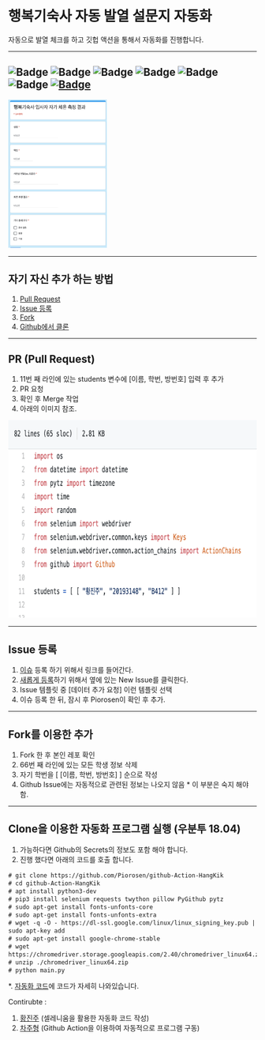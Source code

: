# 행복기숙사 자동 발열 설문지 자동화
자동으로 발열 체크를 하고 깃헙 액션을 통해서 자동화를 진행합니다.

---
![Badge](https://img.shields.io/github/license/Piorosen/github-Action-HangKik)
![Badge](https://img.shields.io/github/forks/Piorosen/github-Action-HangKik)
![Badge](https://img.shields.io/github/stars/Piorosen/github-Action-HangKik)
![Badge](https://img.shields.io/github/issues-raw/Piorosen/github-Action-HangKik)
![Badge](https://img.shields.io/github/issues-closed-raw/Piorosen/github-Action-HangKik)
![Badge](https://img.shields.io/github/last-commit/Piorosen/github-Action-HangKik)
[![Badge](https://github.com/Piorosen/github-Action-HangKik/workflows/test/badge.svg)](https://github.com/Piorosen/github-Action-HangKik/actions)
---

<img src="./document/image1.png" width="200" height="300">

------

## 자기 자신 추가 하는 방법
1. <a href="#1">Pull Request</a>
2. <a href="#2">Issue 등록</a>
3. <a href="#3">Fork</a>
4. <a href="#4">Github에서 클론</a>
---
## <div id="1">PR (Pull Request)</div>
  1. 11번 째 라인에 있는 students 변수에 [이름, 학번, 방번호] 입력 후 추가
  2. PR 요청
  3. 확인 후 Merge 작업
  4. 아래의 이미지 참조.
  <img src="./document/image2.png" width="*" height="400">
  
------
## <div id="2">Issue 등록</a>
  1. [이슈](https://github.com/Piorosen/github-Action-HangKik/issues) 등록 하기 위해서 링크를 들어간다.
  2. [새롭게 등록](https://github.com/Piorosen/github-Action-HangKik/issues/new)하기 위해서 옆에 있는 New Issue를 클릭한다.
  3. Issue 템플릿 중 [데이터 추가 요청] 이런 템플릿 선택
  4. 이슈 등록 한 뒤, 잠시 후 Piorosen이 확인 후 추가. 

------

## <div id="3">Fork를 이용한 추가</div>
  1. Fork 한 후 본인 레포 확인
  2. 66번 째 라인에 있는 모든 학생 정보 삭제
  3. 자기 학번을 [ [이름, 학번, 방번호] ] 순으로 작성
  4. Github Issue에는 자동적으로 관련된 정보는 나오지 않음
    * 이 부분은 숙지 해야함.
---
## <div id="4">Clone을 이용한 자동화 프로그램 실행 (우분투 18.04)</div>
  1. 가능하다면 Github의 Secrets의 정보도 포함 해야 합니다.
  2. 진행 했다면 아래의 코드를 호출 합니다.
```
# git clone https://github.com/Piorosen/github-Action-HangKik
# cd github-Action-HangKik
# apt install python3-dev
# pip3 install selenium requests twython pillow PyGithub pytz
# sudo apt-get install fonts-unfonts-core
# sudo apt-get install fonts-unfonts-extra
# wget -q -O - https://dl-ssl.google.com/linux/linux_signing_key.pub | sudo apt-key add        
# sudo apt-get install google-chrome-stable    
# wget https://chromedriver.storage.googleapis.com/2.40/chromedriver_linux64.zip
# unzip ./chromedriver_linux64.zip
# python main.py
```
  *. [자동화 코드](https://github.com/Piorosen/github-Action-HangKik/blob/main/.github/workflows/auto.yml)에 코드가 자세히 나와있습니다.
  
  
Contirubte :
  1. [황진주](https://github.com/oMFDOo) (셀레니움을 활용한 자동화 코드 작성)
  2. [차주형](https://github.com/Piorosen) (Github Action을 이용하여 자동적으로 프로그램 구동)
